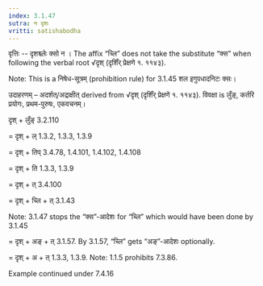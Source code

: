 ```yaml
---
index: 3.1.47
sutra: न दृशः
vritti: satishabodha
---
```



वृत्तिः -- दृशश्च्लेः क्सो न । The affix “च्लि” does not take the substitute “क्स” when following the verbal root √दृश् (दृशिँर् प्रेक्षणे १. ११४३).

Note: This is a निषेध-सूत्रम् (prohibition rule) for 3.1.45 शल इगुपधादनिटः क्सः।


उदाहरणम् – अदर्शत्/अद्राक्षीत् derived from √दृश् (दृशिँर् प्रेक्षणे १. ११४३). विवक्षा is लुँङ्, कर्तरि प्रयोगः, प्रथम-पुरुषः, एकवचनम्।


दृश् + लुँङ् 3.2.110

= दृश् + ल् 1.3.2, 1.3.3, 1.3.9

= दृश् + तिप् 3.4.78, 1.4.101, 1.4.102, 1.4.108

= दृश् + ति 1.3.3, 1.3.9

= दृश् + त् 3.4.100

= दृश् + च्लि + त् 3.1.43

Note: 3.1.47 stops the “क्स”-आदेशः for “च्लि” which would have been done by 3.1.45

= दृश् + अङ् + त् 3.1.57. By 3.1.57, “च्लि” gets “अङ्”-आदेशः optionally.

= दृश् + अ + त् 1.3.3, 1.3.9. Note: 1.1.5 prohibits 7.3.86.


Example continued under 7.4.16

